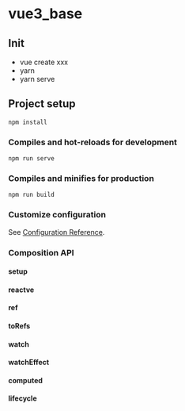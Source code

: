 # vue3_base
## Init
- vue create xxx
- yarn 
- yarn serve

## Project setup
```
npm install
```

### Compiles and hot-reloads for development
```
npm run serve
```

### Compiles and minifies for production
```
npm run build
```

### Customize configuration
See [Configuration Reference](https://cli.vuejs.org/config/).

### Composition API
#### setup
#### reactve
#### ref
#### toRefs
#### watch
#### watchEffect
#### computed
#### lifecycle